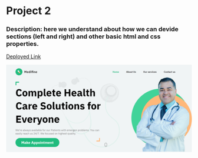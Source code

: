 # Project 2
### Description: here we understand about how we can devide sections (left and right) and other basic html and css properties.

[Deployed Link](https://siddharthhtmlcssproject02.netlify.app/)

![output webpage](output.png)